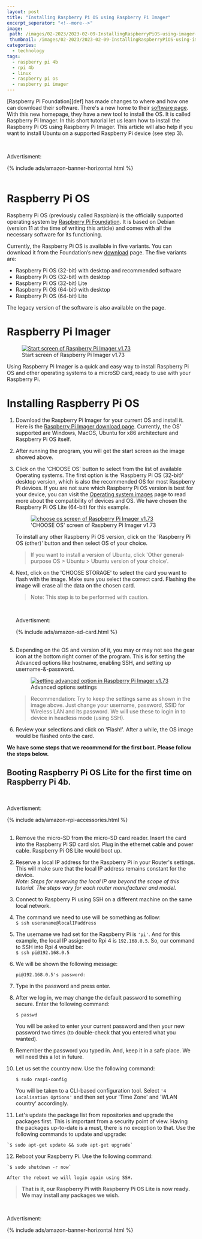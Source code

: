 ```yaml
---
layout: post
title: "Installing Raspberry Pi OS using Raspberry Pi Imager"
excerpt_seperator: "<!--more-->"
image:
 path: /images/02-2023/2023-02-09-InstallingRaspberryPiOS-using-imager-1600x800.png
 thumbnail: /images/02-2023/2023-02-09-InstallingRaspberryPiOS-using-imager-800x400.png
categories:
  - technology
tags:
  - raspberry pi 4b
  - rpi 4b
  - linux
  - raspberry pi os
  - raspberry pi imager
---
```

[Raspberry Pi Foundation][def] has made changes to where and how one can download their software. There's a new home to their [software page](https://www.raspberrypi.com/software/). With this new homepage, they have a new tool to install the OS. It is called Raspberry Pi Imager. In this short tutorial let us learn how to install the Raspberry Pi OS using Raspberry Pi Imager. This article will also help if you want to install Ubuntu on a supported Raspberry Pi device (see step 3).
<!--more-->

<br>
<aside>
<p>Advertisment:</p> 
{% include ads/amazon-banner-horizontal.html %}
</aside>
<br>

# Raspberry Pi OS
Raspberry Pi OS (previously called Raspbian) is the officially supported operating system by [Raspberry Pi Foundation](https://www.raspberrypi.org/). It is based on Debian (version 11 at the time of writing this article) and comes with all the necessary software for its functioning.

Currently, the Raspberry Pi OS is available in five variants. You can download it from the Foundation’s new [download](https://www.raspberrypi.com/software/operating-systems/) page. The five variants are:

- Raspberry Pi OS (32-bit) with desktop and recommended software
- Raspberry Pi OS (32-bit) with desktop
- Raspberry Pi OS (32-bit) Lite
- Raspberry Pi OS (64-bit) with desktop
- Raspberry Pi OS (64-bit) Lite

The legacy version of the software is also available on the page.

# Raspberry Pi Imager

<figure class="align-center">
  <a href="#"><img src="{{ '/images/02-2023/2023-02-09-raspberry-pi-imager-v1.73.png' | absolute_url }}" alt="Start screen of Raspberry Pi Imager v1.73"></a>
  <figcaption>Start screen of Raspberry Pi Imager v1.73</figcaption>
</figure>

Using Raspberry Pi Imager is a quick and easy way to install Raspberry Pi OS and other operating systems to a microSD card, ready to use with your Raspberry Pi.


# Installing Raspberry Pi OS
1.  Download the Raspberry Pi Imager for your current OS and install it. Here is the [Raspberry Pi Imager download page](https://www.raspberrypi.com/software/). Currently, the OS' supported are Windows, MacOS, Ubuntu for x86 architecture and Raspberry Pi OS itself.

2.  After running the program, you will get the start screen as the image showed above.

3.  Click on the 'CHOOSE OS' button to select from the list of available Operating systems. The first option is the 'Raspberry Pi OS (32-bit)' desktop version, which is also the recommended OS for most Raspberry Pi devices. If you are not sure which Raspberry Pi OS version is best for your device, you can visit the [Operating system images](https://www.raspberrypi.com/software/operating-systems/) page to read more about the compatibility of devices and OS. We have chosen the Raspberry Pi OS Lite (64-bit) for this example.

    <figure class="align-center">
      <a href="#"><img src="{{ '/images/02-2023/2023-02-09-raspberry-pi-imager-choose-os.png' | absolute_url }}" alt="choose os screen of Raspberry Pi Imager v1.73"></a>
      <figcaption>'CHOOSE OS' screen of Raspberry Pi Imager v1.73</figcaption>
    </figure>

    To install any other Raspberry Pi OS version, click on the 'Raspberry Pi OS (other)' button and then select OS of your choice.

    > If you want to install a version of Ubuntu, click 'Other general-purpose OS > Ubuntu > Ubuntu version of your choice'.

4.  Next, click on the 'CHOOSE STORAGE' to select the card you want to flash with the image. Make sure you select the correct card. Flashing the image will erase all the data on the chosen card.  

    > Note: This step is to be performed with caution.

    <br>
    <aside>
    <p>Advertisment:</p> 
    {% include ads/amazon-sd-card.html %}
    </aside>
    <br>

5.  Depending on the OS and version of it, you may or may not see the gear icon at the bottom right corner of the program. This is for setting the Advanced options like hostname, enabling SSH, and setting up username-&-password.

    <figure class="align-center">
      <a href="#"><img src="{{ '/images/02-2023/2023-02-09-raspberry-pi-imager-advanced-options.png' | absolute_url }}" alt="setting advanced option in Raspberry Pi Imager v1.73"></a>
      <figcaption>Advanced options settings</figcaption>
    </figure>

    > Recommendation: Try to keep the settings same as shown in the image above. Just change your username, password, SSID for Wireless LAN and its password. We will use these to login in to device in headless mode (using SSH).

6.  Review your selections and click on 'Flash!'. After a while, the OS image would be flashed onto the card.

**We have some steps that we recommend for the first boot. Please follow the steps below.**

## Booting Raspberry Pi OS Lite for the first time on Raspberry Pi 4b.

<br>
<aside>
<p>Advertisment:</p> 
{% include ads/amazon-rpi-accessories.html %}
</aside>
<br>

1.  Remove the micro-SD from the micro-SD card reader. Insert the card into the Raspberry Pi SD card slot. Plug in the ethernet cable and power cable. Raspberry Pi OS Lite would boot up.

2.  Reserve a local IP address for the Raspberry Pi in your Router's settings. This will make sure that the local IP address remains constant for the device.<br>
*Note: Steps for reserving the local IP are beyond the scope of this tutorial. The steps vary for each router manufacturer and model.*

3.  Connect to Raspberry Pi using SSH on a different machine on the same local network.

4.  The command we need to use will be something as follow:<br>
`$ ssh useraname@localIPaddress`

5.  The username we had set for the Raspberry Pi is `'pi'`. And for this example, the local IP assigned to Rpi 4 is `192.168.0.5`.
  So, our command to SSH into Rpi 4 would be:<br>
  `$ ssh pi@192.168.0.5`

6.  We will be shown the following message:

      `pi@192.168.0.5's password:`

7.  Type in the password and press enter.

8.  After we log in, we may change the default password to something secure. Enter the following command:

      `$ passwd`

      You will be asked to enter your current password and then your new password two times (to double-check that you entered what you wanted).

9.  Remember the password you typed in. And, keep it in a safe place. We will need this a lot in future.

10.   Let us set the country now. Use the following command:

      `$ sudo raspi-config`

      You will be taken to a CLI-based configuration tool. Select `'4 Localisation Options'` and then set your 'Time Zone' and 'WLAN country' accordingly.


11.   Let's update the package list from repositories and upgrade the packages first. This is important from a security point of view. Having the packages up-to-date is a must, there is no exception to that.
Use the following commands to update and upgrade:

    `$ sudo apt-get update && sudo apt-get upgrade`

12.   Reboot your Raspberry Pi. Use the following command:

    `$ sudo shutdown -r now`

    After the reboot we will login again using SSH.

> **That is it, our Raspberry Pi with Raspberry Pi OS Lite is now ready. We may install any packages we wish.**

<br>
<aside>
<p>Advertisment:</p> 
{% include ads/amazon-banner-horizontal.html %}
</aside>
<br>